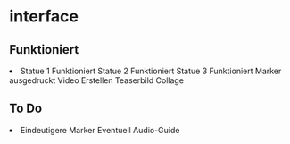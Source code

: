 # interface

<h2>Funktioniert</h2>
<li>
  <lu>Statue 1 Funktioniert</lu>
  <lu>Statue 2 Funktioniert</lu>
  <lu>Statue 3 Funktioniert</lu> 
  <lu>Marker ausgedruckt</lu>
  <lu>Video Erstellen</lu>
  <lu>Teaserbild Collage</lu>
</li>

<h2>To Do</h2>
<li>
  <lu>Eindeutigere Marker</lu>
  <lu>Eventuell Audio-Guide</lu>
</li>

